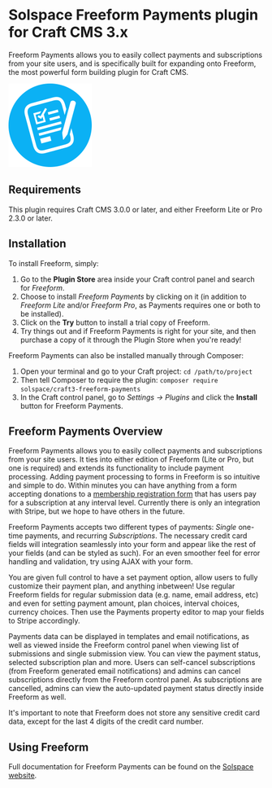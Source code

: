 # Solspace Freeform Payments plugin for Craft CMS 3.x

Freeform Payments allows you to easily collect payments and subscriptions from your site users, and is specifically built for expanding onto Freeform, the most powerful form building plugin for Craft CMS.

![Screenshot](src/icon.svg)

## Requirements

This plugin requires Craft CMS 3.0.0 or later, and either Freeform Lite or Pro 2.3.0 or later.

## Installation

To install Freeform, simply:

1. Go to the **Plugin Store** area inside your Craft control panel and search for *Freeform*.
2. Choose to install *Freeform Payments* by clicking on it (in addition to *Freeform Lite* and/or *Freeform Pro*, as Payments requires one or both to be installed).
3. Click on the **Try** button to install a trial copy of Freeform.
4. Try things out and if Freeform Payments is right for your site, and then purchase a copy of it through the Plugin Store when you're ready!

Freeform Payments can also be installed manually through Composer:

1. Open your terminal and go to your Craft project: `cd /path/to/project`
2. Then tell Composer to require the plugin: `composer require solspace/craft3-freeform-payments`
3. In the Craft control panel, go to *Settings → Plugins* and click the **Install** button for Freeform Payments.

## Freeform Payments Overview

Freeform Payments allows you to easily collect payments and subscriptions from your site users. It ties into either edition of Freeform (Lite or Pro, but one is required) and extends its functionality to include payment processing. Adding payment processing to forms in Freeform is so intuitive and simple to do. Within minutes you can have anything from a form accepting donations to a [membership registration form](https://solspace.com/craft/freeform/docs/user-registration-forms) that has users pay for a subscription at any interval level. Currently there is only an integration with Stripe, but we hope to have others in the future.

Freeform Payments accepts two different types of payments: *Single* one-time payments, and recurring *Subscriptions*. The necessary credit card fields will integration seamlessly into your form and appear like the rest of your fields (and can be styled as such). For an even smoother feel for error handling and validation, try using AJAX with your form.

You are given full control to have a set payment option, allow users to fully customize their payment plan, and anything inbetween! Use regular Freeform fields for regular submission data (e.g. name, email address, etc) and even for setting payment amount, plan choices, interval choices, currency choices. Then use the Payments property editor to map your fields to Stripe accordingly.

Payments data can be displayed in templates and email notifications, as well as viewed inside the Freeform control panel when viewing list of submissions and single submission view. You can view the payment status, selected subscription plan and more. Users can self-cancel subscriptions (from Freeform generated email notifications) and admins can cancel subscriptions directly from the Freeform control panel. As subscriptions are cancelled, admins can view the auto-updated payment status directly inside Freeform as well.

It's important to note that Freeform does not store any sensitive credit card data, except for the last 4 digits of the credit card number.


## Using Freeform

Full documentation for Freeform Payments can be found on the [Solspace website](https://solspace.com/craft/freeform/docs/payments).
